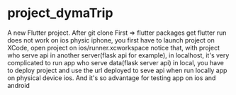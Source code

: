 # project_dymaTrip

A new Flutter project.
After git clone
First => flutter packages get
flutter run does not work on ios physic iphone, you first have to launch project on XCode, open project on ios/runner.xcworkspace
notice that, with project who serve api in another server(flask api for example), in localhost, it's very complicated to run app who serve data(flask server api) in local, you have to deploy project and use the url deployed to seve api when run locally app on physical device ios.
And it's so advantage for testing app on ios and android

